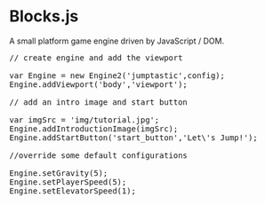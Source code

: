 # Blocks.js
A small platform game engine driven by JavaScript / DOM.

<pre>
// create engine and add the viewport

var Engine = new Engine2('jumptastic',config);
Engine.addViewport('body','viewport');

// add an intro image and start button

var imgSrc = 'img/tutorial.jpg';
Engine.addIntroductionImage(imgSrc);
Engine.addStartButton('start_button','Let\'s Jump!');

//override some default configurations

Engine.setGravity(5);
Engine.setPlayerSpeed(5);
Engine.setElevatorSpeed(1);
</pre>